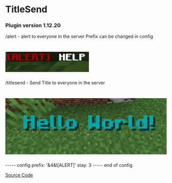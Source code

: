 # TitleSend
### Plugin version 1.12.20

/alert - alert to everyone in the server
Prefix can be changed in config

<h1>
    <img src="alert.png" alt="Alert" /> 
</h1>

/titlesend - Send Title to everyone in the server

<h1>
    <img src="titlesend.png" alt="Titlesend" /> 
</h1>

----- config
prefix: '&4&l[ALERT]'
stay: 3
----- end of config



[Source Code](tree/main/src/main)
